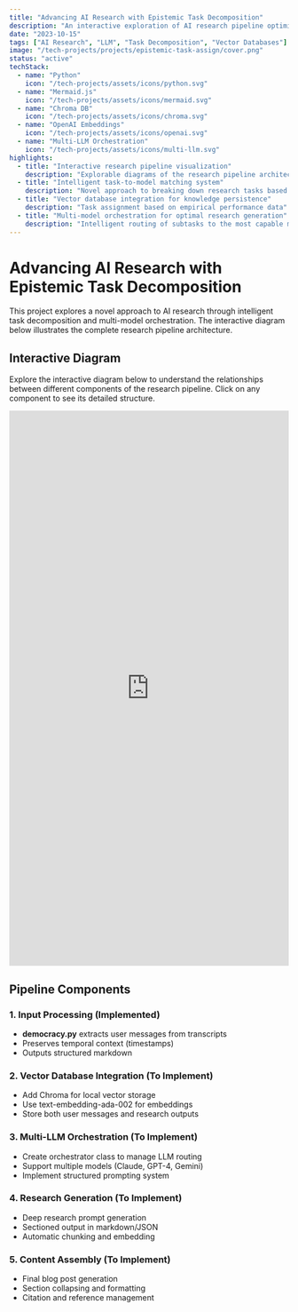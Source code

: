 ```yaml
---
title: "Advancing AI Research with Epistemic Task Decomposition"
description: "An interactive exploration of AI research pipeline optimization through intelligent task decomposition and multi-model orchestration."
date: "2023-10-15"
tags: ["AI Research", "LLM", "Task Decomposition", "Vector Databases"]
image: "/tech-projects/projects/epistemic-task-assign/cover.png"
status: "active"
techStack: 
  - name: "Python"
    icon: "/tech-projects/assets/icons/python.svg"
  - name: "Mermaid.js"
    icon: "/tech-projects/assets/icons/mermaid.svg"
  - name: "Chroma DB"
    icon: "/tech-projects/assets/icons/chroma.svg"
  - name: "OpenAI Embeddings"
    icon: "/tech-projects/assets/icons/openai.svg"
  - name: "Multi-LLM Orchestration"
    icon: "/tech-projects/assets/icons/multi-llm.svg"
highlights:
  - title: "Interactive research pipeline visualization"
    description: "Explorable diagrams of the research pipeline architecture"
  - title: "Intelligent task-to-model matching system"
    description: "Novel approach to breaking down research tasks based on cognitive requirements"
  - title: "Vector database integration for knowledge persistence"
    description: "Task assignment based on empirical performance data"
  - title: "Multi-model orchestration for optimal research generation"
    description: "Intelligent routing of subtasks to the most capable models"
---
```


# Advancing AI Research with Epistemic Task Decomposition

This project explores a novel approach to AI research through intelligent task decomposition and multi-model orchestration. The interactive diagram below illustrates the complete research pipeline architecture.

## Interactive Diagram

Explore the interactive diagram below to understand the relationships between different components of the research pipeline. Click on any component to see its detailed structure.

<div class="py-4 my-4">
  <iframe src="http://localhost:3001/tech-projects/projects/epistemic-task-assign/diagram.html" width="100%" height="1000" frameborder="0" scrolling="no" style="min-height: 1000px;"></iframe>
</div>

## Pipeline Components

### 1. Input Processing (Implemented)
- **democracy.py** extracts user messages from transcripts
- Preserves temporal context (timestamps)
- Outputs structured markdown

### 2. Vector Database Integration (To Implement)
- Add Chroma for local vector storage
- Use text-embedding-ada-002 for embeddings
- Store both user messages and research outputs

### 3. Multi-LLM Orchestration (To Implement)
- Create orchestrator class to manage LLM routing
- Support multiple models (Claude, GPT-4, Gemini)
- Implement structured prompting system

### 4. Research Generation (To Implement)
- Deep research prompt generation
- Sectioned output in markdown/JSON
- Automatic chunking and embedding

### 5. Content Assembly (To Implement)
- Final blog post generation
- Section collapsing and formatting
- Citation and reference management
